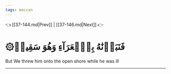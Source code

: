```yaml
---
tags: meccan
---
```


👈 [[37-144.md|Prev]] | [[37-146.md|Next]] 👉

# ۞فَنَبَذۡنَٰهُ بِٱلۡعَرَآءِ وَهُوَ سَقِيمٞ

But We threw him onto the open shore while he was ill

---

